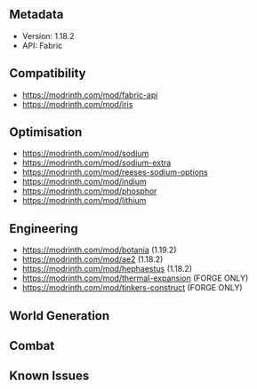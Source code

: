 ## Metadata
- Version: 1.18.2
- API: Fabric

## Compatibility

- https://modrinth.com/mod/fabric-api
- https://modrinth.com/mod/iris

## Optimisation

- https://modrinth.com/mod/sodium
- https://modrinth.com/mod/sodium-extra
- https://modrinth.com/mod/reeses-sodium-options
- https://modrinth.com/mod/indium
- https://modrinth.com/mod/phosphor
- https://modrinth.com/mod/lithium

## Engineering

- https://modrinth.com/mod/botania (1.19.2)
- https://modrinth.com/mod/ae2 (1.18.2)
- https://modrinth.com/mod/hephaestus (1.18.2)
- https://modrinth.com/mod/thermal-expansion (FORGE ONLY)
- https://modrinth.com/mod/tinkers-construct (FORGE ONLY)

## World Generation

## Combat

## Known Issues
